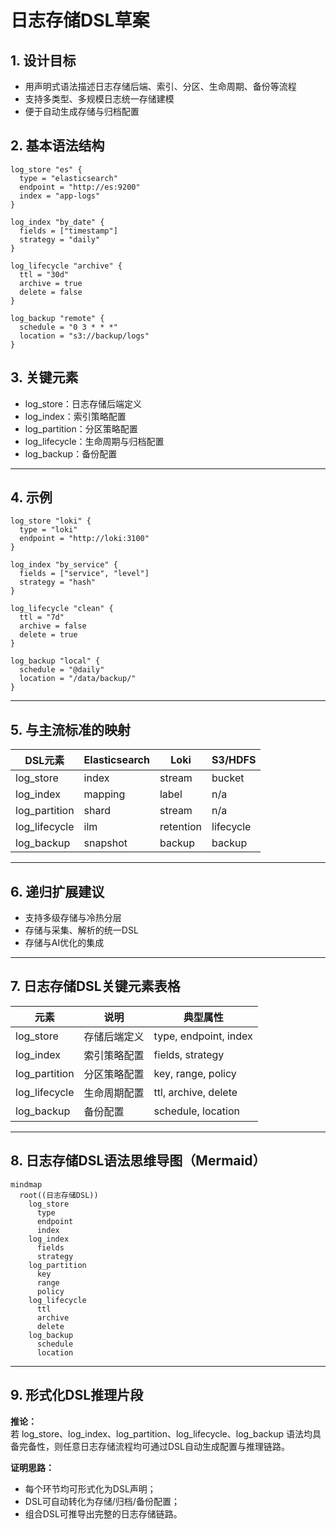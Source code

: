 # 日志存储DSL草案

## 1. 设计目标

- 用声明式语法描述日志存储后端、索引、分区、生命周期、备份等流程
- 支持多类型、多规模日志统一存储建模
- 便于自动生成存储与归档配置

## 2. 基本语法结构

```dsl
log_store "es" {
  type = "elasticsearch"
  endpoint = "http://es:9200"
  index = "app-logs"
}

log_index "by_date" {
  fields = ["timestamp"]
  strategy = "daily"
}

log_lifecycle "archive" {
  ttl = "30d"
  archive = true
  delete = false
}

log_backup "remote" {
  schedule = "0 3 * * *"
  location = "s3://backup/logs"
}
```

## 3. 关键元素

- log_store：日志存储后端定义
- log_index：索引策略配置
- log_partition：分区策略配置
- log_lifecycle：生命周期与归档配置
- log_backup：备份配置

---

## 4. 示例

```dsl
log_store "loki" {
  type = "loki"
  endpoint = "http://loki:3100"
}

log_index "by_service" {
  fields = ["service", "level"]
  strategy = "hash"
}

log_lifecycle "clean" {
  ttl = "7d"
  archive = false
  delete = true
}

log_backup "local" {
  schedule = "@daily"
  location = "/data/backup/"
}
```

---

## 5. 与主流标准的映射

| DSL元素    | Elasticsearch | Loki | S3/HDFS |
|------------|---------------|------|---------|
| log_store  | index         | stream| bucket  |
| log_index  | mapping       | label | n/a     |
| log_partition| shard       | stream| n/a     |
| log_lifecycle| ilm         | retention| lifecycle|
| log_backup | snapshot      | backup| backup  |

---

## 6. 递归扩展建议

- 支持多级存储与冷热分层
- 存储与采集、解析的统一DSL
- 存储与AI优化的集成

---

## 7. 日志存储DSL关键元素表格

| 元素        | 说明           | 典型属性           |
|-------------|----------------|--------------------|
| log_store   | 存储后端定义   | type, endpoint, index |
| log_index   | 索引策略配置   | fields, strategy      |
| log_partition| 分区策略配置  | key, range, policy   |
| log_lifecycle| 生命周期配置  | ttl, archive, delete |
| log_backup  | 备份配置       | schedule, location   |

---

## 8. 日志存储DSL语法思维导图（Mermaid）

```mermaid
mindmap
  root((日志存储DSL))
    log_store
      type
      endpoint
      index
    log_index
      fields
      strategy
    log_partition
      key
      range
      policy
    log_lifecycle
      ttl
      archive
      delete
    log_backup
      schedule
      location
```

---

## 9. 形式化DSL推理片段

**推论：**  
若 log_store、log_index、log_partition、log_lifecycle、log_backup 语法均具备完备性，则任意日志存储流程均可通过DSL自动生成配置与推理链路。

**证明思路：**  

- 每个环节均可形式化为DSL声明；
- DSL可自动转化为存储/归档/备份配置；
- 组合DSL可推导出完整的日志存储链路。
